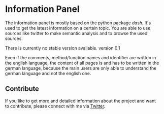 # Information Panel
The information panel is mostly based on the python package *dash*. It's used to get the latest information on a certain topic. You are able to use sources like twitter to make semantic analysis and to browse the used sources.

There is currently no stable version available.
version 0.1

Even if the comments, method/function names and identifier are written in the english language, the content
of all pages is and has to be written in the german language, because the main users are only able to understand
the german language and not the english one.

##  Contribute
If you like to get more and detailed information about the project and want to contribute, please connect with me via [Twitter](https://www.twitter.com/DahlitzF).